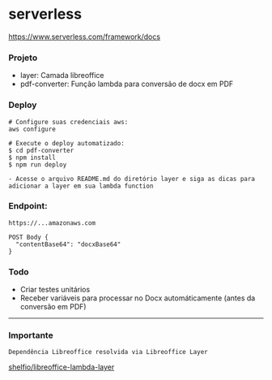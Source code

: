 # serverless
https://www.serverless.com/framework/docs


####
### Projeto

- layer: Camada libreoffice
- pdf-converter: Função lambda para conversão de docx em PDF


### Deploy
```
# Configure suas credenciais aws:
aws configure

# Execute o deploy automatizado:
$ cd pdf-converter
$ npm install
$ npm run deploy

- Acesse o arquivo README.md do diretório layer e siga as dicas para adicionar a layer em sua lambda function
```

### Endpoint:
```
https://...amazonaws.com

POST Body {
  "contentBase64": "docxBase64"
}
```

### Todo
- Criar testes unitários
- Receber variáveis para processar no Docx automáticamente (antes da conversão em PDF)

---
### Importante
```
Dependência Libreoffice resolvida via Libreoffice Layer
```
[shelfio/libreoffice-lambda-layer](https://github.com/shelfio/libreoffice-lambda-layer)